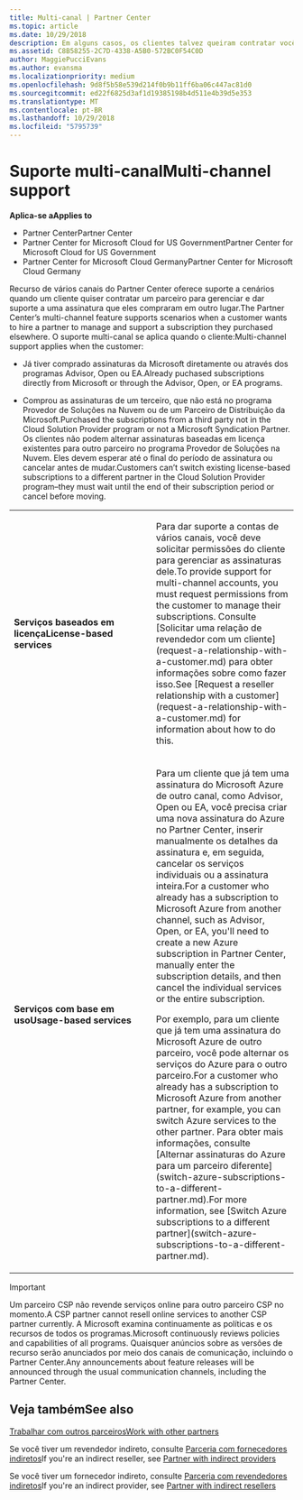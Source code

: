 ```yaml
---
title: Multi-canal | Partner Center
ms.topic: article
ms.date: 10/29/2018
description: Em alguns casos, os clientes talvez queiram contratar você para provisionar e dar suporte a uma assinatura que eles compraram em outro lugar.
ms.assetid: C8B58255-2C7D-4338-A5B0-572BC0F54C0D
author: MaggiePucciEvans
ms.author: evansma
ms.localizationpriority: medium
ms.openlocfilehash: 9d8f5b58e539d214f0b9b11ff6ba06c447ac81d0
ms.sourcegitcommit: ed22f6825d3af1d19385198b4d511e4b39d5e353
ms.translationtype: MT
ms.contentlocale: pt-BR
ms.lasthandoff: 10/29/2018
ms.locfileid: "5795739"
---
```

# <a name="multi-channel-support"></a><span data-ttu-id="b37a8-103">Suporte multi-canal</span><span class="sxs-lookup"><span data-stu-id="b37a8-103">Multi-channel support</span></span>

**<span data-ttu-id="b37a8-104">Aplica-se a</span><span class="sxs-lookup"><span data-stu-id="b37a8-104">Applies to</span></span>**

-  <span data-ttu-id="b37a8-105">Partner Center</span><span class="sxs-lookup"><span data-stu-id="b37a8-105">Partner Center</span></span>
-  <span data-ttu-id="b37a8-106">Partner Center for Microsoft Cloud for US Government</span><span class="sxs-lookup"><span data-stu-id="b37a8-106">Partner Center for Microsoft Cloud for US Government</span></span>
-  <span data-ttu-id="b37a8-107">Partner Center for Microsoft Cloud Germany</span><span class="sxs-lookup"><span data-stu-id="b37a8-107">Partner Center for Microsoft Cloud Germany</span></span>

<span data-ttu-id="b37a8-108">Recurso de vários canais do Partner Center oferece suporte a cenários quando um cliente quiser contratar um parceiro para gerenciar e dar suporte a uma assinatura que eles compraram em outro lugar.</span><span class="sxs-lookup"><span data-stu-id="b37a8-108">The Partner Center’s multi-channel feature supports scenarios when a customer wants to hire a partner to manage and support a subscription they purchased elsewhere.</span></span> <span data-ttu-id="b37a8-109">O suporte multi-canal se aplica quando o cliente:</span><span class="sxs-lookup"><span data-stu-id="b37a8-109">Multi-channel support applies when the customer:</span></span>

-   <span data-ttu-id="b37a8-110">Já tiver comprado assinaturas da Microsoft diretamente ou através dos programas Advisor, Open ou EA.</span><span class="sxs-lookup"><span data-stu-id="b37a8-110">Already puchased subscriptions directly from Microsoft or through the Advisor, Open, or EA programs.</span></span>

-   <span data-ttu-id="b37a8-111">Comprou as assinaturas de um terceiro, que não está no programa Provedor de Soluções na Nuvem ou de um Parceiro de Distribuição da Microsoft.</span><span class="sxs-lookup"><span data-stu-id="b37a8-111">Purchased the subscriptions from a third party not in the Cloud Solution Provider program or not a Microsoft Syndication Partner.</span></span> <span data-ttu-id="b37a8-112">Os clientes não podem alternar assinaturas baseadas em licença existentes para outro parceiro no programa Provedor de Soluções na Nuvem. Eles devem esperar até o final do período de assinatura ou cancelar antes de mudar.</span><span class="sxs-lookup"><span data-stu-id="b37a8-112">Customers can’t switch existing license-based subscriptions to a different partner in the Cloud Solution Provider program–they must wait until the end of their subscription period or cancel before moving.</span></span>


<table>
<colgroup>
<col width="50%" />
<col width="50%" />
</colgroup>
<tbody>
<tr class="odd">
<td><p><strong><span data-ttu-id="b37a8-113">Serviços baseados em licença</span><span class="sxs-lookup"><span data-stu-id="b37a8-113">License-based services</span></span></strong></p></td>
<td><p><span data-ttu-id="b37a8-114">Para dar suporte a contas de vários canais, você deve solicitar permissões do cliente para gerenciar as assinaturas dele.</span><span class="sxs-lookup"><span data-stu-id="b37a8-114">To provide support for multi-channel accounts, you must request permissions from the customer to manage their subscriptions.</span></span> <span data-ttu-id="b37a8-115">Consulte [Solicitar uma relação de revendedor com um cliente](request-a-relationship-with-a-customer.md) para obter informações sobre como fazer isso.</span><span class="sxs-lookup"><span data-stu-id="b37a8-115">See [Request a reseller relationship with a customer](request-a-relationship-with-a-customer.md) for information about how to do this.</span></span></p></td>
</tr>
<tr class="even">
<td><p><strong><span data-ttu-id="b37a8-116">Serviços com base em uso</span><span class="sxs-lookup"><span data-stu-id="b37a8-116">Usage-based services</span></span></strong></p></td>
<td>
<p><span data-ttu-id="b37a8-117">Para um cliente que já tem uma assinatura do Microsoft Azure de outro canal, como Advisor, Open ou EA, você precisa criar uma nova assinatura do Azure no Partner Center, inserir manualmente os detalhes da assinatura e, em seguida, cancelar os serviços individuais ou a assinatura inteira.</span><span class="sxs-lookup"><span data-stu-id="b37a8-117">For a customer who already has a subscription to Microsoft Azure from another channel, such as Advisor, Open, or EA, you'll need to create a new Azure subscription in Partner Center, manually enter the subscription details, and then cancel the individual services or the entire subscription.</span></span></p>
<p><span data-ttu-id="b37a8-118">Por exemplo, para um cliente que já tem uma assinatura do Microsoft Azure de outro parceiro, você pode alternar os serviços do Azure para o outro parceiro.</span><span class="sxs-lookup"><span data-stu-id="b37a8-118">For a customer who already has a subscription to Microsoft Azure from another partner, for example, you can switch Azure services to the other partner.</span></span> <span data-ttu-id="b37a8-119">Para obter mais informações, consulte [Alternar assinaturas do Azure para um parceiro diferente](switch-azure-subscriptions-to-a-different-partner.md).</span><span class="sxs-lookup"><span data-stu-id="b37a8-119">For more information, see [Switch Azure subscriptions to a different partner](switch-azure-subscriptions-to-a-different-partner.md).</span></span></p>
</td>
</tr>
</tbody>
</table>

> [!IMPORTANT]  
> <span data-ttu-id="b37a8-120">Um parceiro CSP não revende serviços online para outro parceiro CSP no momento.</span><span class="sxs-lookup"><span data-stu-id="b37a8-120">A CSP partner cannot resell online services to another CSP partner currently.</span></span> <span data-ttu-id="b37a8-121">A Microsoft examina continuamente as políticas e os recursos de todos os programas.</span><span class="sxs-lookup"><span data-stu-id="b37a8-121">Microsoft continuously reviews policies and capabilities of all programs.</span></span> <span data-ttu-id="b37a8-122">Quaisquer anúncios sobre as versões de recurso serão anunciados por meio dos canais de comunicação, incluindo o Partner Center.</span><span class="sxs-lookup"><span data-stu-id="b37a8-122">Any announcements about feature releases will be announced through the usual communication channels, including the Partner Center.</span></span> 

## <a name="see-also"></a><span data-ttu-id="b37a8-123">Veja também</span><span class="sxs-lookup"><span data-stu-id="b37a8-123">See also</span></span>

[<span data-ttu-id="b37a8-124">Trabalhar com outros parceiros</span><span class="sxs-lookup"><span data-stu-id="b37a8-124">Work with other partners</span></span>](work-with-other-partners.md)

<span data-ttu-id="b37a8-125">Se você tiver um revendedor indireto, consulte [Parceria com fornecedores indiretos](indirect-reseller-tasks-in-partner-center.md)</span><span class="sxs-lookup"><span data-stu-id="b37a8-125">If you're an indirect reseller, see [Partner with indirect providers](indirect-reseller-tasks-in-partner-center.md)</span></span>

<span data-ttu-id="b37a8-126">Se você tiver um fornecedor indireto, consulte [Parceria com revendedores indiretos](indirect-provider-tasks-in-partner-center.md)</span><span class="sxs-lookup"><span data-stu-id="b37a8-126">If you're an indirect provider, see [Partner with indirect resellers](indirect-provider-tasks-in-partner-center.md)</span></span> 

 

 



